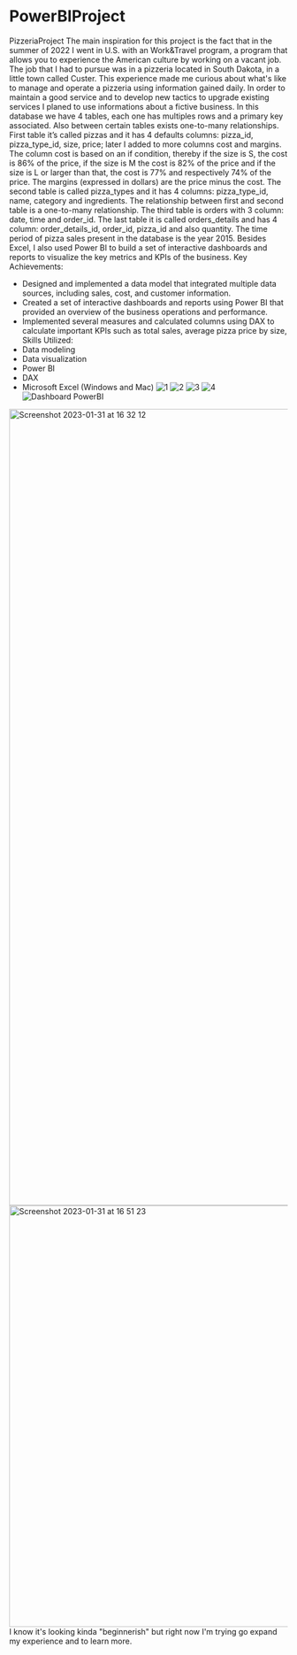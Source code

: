 # PowerBIProject
PizzeriaProject
The main inspiration for this project is the fact that in the summer of 2022 I went in U.S. with an Work&Travel program, a program that allows you to experience the American culture by working on a vacant job. The job that I had to pursue was in a pizzeria located in South Dakota, in a little town called Custer. This experience made me curious about what's like to manage and operate a pizzeria using information gained daily.
In order to maintain a good service and to develop new tactics to upgrade existing services I planed to use informations about a fictive business.
In this database we have 4 tables, each one has multiples rows and a primary key associated. Also between certain tables exists one-to-many relationships. First table it’s called pizzas and it has 4 defaults columns: pizza_id, pizza_type_id, size, price; later I added to more columns cost and margins. The column cost is based on an if condition, thereby if the size is S, the cost is 86% of the price, if the size is M the cost is 82% of the price and if the size is L or larger than that, the cost is 77% and respectively 74% of the price. The margins (expressed in dollars) are the price minus the cost. The second table is called pizza_types and it has 4 columns: pizza_type_id, name, category and ingredients. The relationship between first and second table is a one-to-many relationship. The third table is orders with 3 column: date, time and order_id. The last table it is called orders_details and has 4 column: order_details_id, order_id, pizza_id and also quantity. The time period of pizza sales present in the database is the year 2015. 
Besides Excel, I also used Power BI to build a set of interactive dashboards and reports to visualize the key metrics and KPIs of the business.
Key Achievements:
- Designed and implemented a data model that integrated multiple data sources, including sales, cost, and customer information.
- Created a set of interactive dashboards and reports using Power BI that provided an overview of the business operations and performance.
- Implemented several measures and calculated columns using DAX to calculate important KPIs such as total sales, average pizza price by size,
Skills Utilized:
- Data modeling
- Data visualization
- Power BI
- DAX
- Microsoft Excel (Windows and Mac)
![1](https://user-images.githubusercontent.com/124059871/215784886-b81b46f3-7d7b-4a15-bcb3-a9e409ead7bf.png)
![2](https://user-images.githubusercontent.com/124059871/215784902-8f5db2a0-6a06-4803-9d0e-a8decac53d7a.png)
![3](https://user-images.githubusercontent.com/124059871/215784905-89313992-33b2-44d0-a978-e766e225779a.png)
![4](https://user-images.githubusercontent.com/124059871/215784914-a6a0e0aa-cc9d-4515-aed1-af5f9dce1ed9.png)
![Dashboard PowerBI](https://user-images.githubusercontent.com/124059871/215784927-e0f2609a-ce38-4e33-aab0-d287b378df1d.png)
<img width="1440" alt="Screenshot 2023-01-31 at 16 32 12" src="https://user-images.githubusercontent.com/124059871/215790931-96571c05-11a0-4289-b571-3611025e0486.png">
<img width="762" alt="Screenshot 2023-01-31 at 16 51 23" src="https://user-images.githubusercontent.com/124059871/215793856-5ba53475-e002-4e41-874a-e8868b88c96b.png">
I know it's looking kinda "beginnerish" but right now I'm trying go expand my experience and to learn more.
